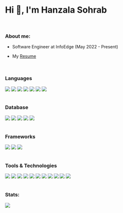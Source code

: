 
<h1 align="left">Hi 👋, I'm Hanzala Sohrab</h1>

<br>
<h3 align=>About me:</h3>

- Software Engineer at InfoEdge (May 2022 - Present)

- My [Resume](https://drive.google.com/file/d/1iecRXanRLC0uyIk2fgO6Jl422WRHANfJ/view?usp=sharing)

<br>

<h3 align="left">Languages</h3>
<div align="left">
  <span><img src="https://img.shields.io/badge/Python-3776AB?style=for-the-badge&logo=python&logoColor=white"></span>
  <span><img src="https://img.shields.io/badge/C-00599C?style=for-the-badge&logo=c&logoColor=white"></span>
  <span><img src="https://img.shields.io/badge/C%2B%2B-00599C?style=for-the-badge&logo=c%2B%2B&logoColor=white"></span>
  <span><img src="https://img.shields.io/badge/Java-ED8B00?style=for-the-badge&logo=java&logoColor=white"></span>
  <span><img src="https://img.shields.io/badge/HTML5-E34F26?style=for-the-badge&logo=html5&logoColor=white"></span>
  <span><img src="https://img.shields.io/badge/CSS3-1572B6?style=for-the-badge&logo=css3&logoColor=white"></span>
  <span><img src="https://img.shields.io/badge/JavaScript-F7DF1E?style=for-the-badge&logo=javascript&logoColor=black"></span>
</div>

<br>

<h3 align="left">Database</h3>
<div align="left">
  <span><img src="https://img.shields.io/badge/MySQL-00000F?style=for-the-badge&logo=mysql&logoColor=white"></span>
  <span><img src="https://img.shields.io/badge/PostgreSQL-316192?style=for-the-badge&logo=postgresql&logoColor=white"></span>
  <span><img src="https://img.shields.io/badge/MongoDB-4EA94B?style=for-the-badge&logo=mongodb&logoColor=white"></span>
  <span><img src="https://img.shields.io/badge/SQLite-07405E?style=for-the-badge&logo=sqlite&logoColor=white"></span>
  <span><img src="https://img.shields.io/badge/MariaDB-003545?style=for-the-badge&logo=mariadb&logoColor=white"></span>
</div>


<br>

<h3 align="left">Frameworks</h3>
<div align="left">
  <span><img src="https://img.shields.io/badge/Django-092E20?style=for-the-badge&logo=django&logoColor=green"></span>
  <span><img src="https://img.shields.io/badge/DJANGO-REST-ff1709?style=for-the-badge&logo=django&logoColor=white&color=ff1709&labelColor=gray"></span>
  <span><img src="https://img.shields.io/badge/Flask-000000?style=for-the-badge&logo=flask&logoColor=white"></span>
</div>

<br>

<h3 align="left">Tools & Technologies</h3>
<div align="left">
  <span><img src="https://img.shields.io/badge/Linux-FCC624?style=for-the-badge&logo=linux&logoColor=black"></span>
  <span><img src="https://img.shields.io/badge/Postman-FF6C37?style=for-the-badge&logo=Postman&logoColor=white"></span>
  <span><img src="https://img.shields.io/badge/Git-F05032?style=for-the-badge&logo=git&logoColor=white"></span>
  <span><img src="https://img.shields.io/badge/Visual_Studio_Code-0078D4?style=for-the-badge&logo=visual%20studio%20code&logoColor=white"></span>
  <span><img src="https://img.shields.io/badge/PyCharm-000000.svg?&style=for-the-badge&logo=PyCharm&logoColor=white"></span>
  <span><img src="https://img.shields.io/badge/sublime_text-%23575757.svg?&style=for-the-badge&logo=sublime-text&logoColor=important"></span>
  <span><img src="https://img.shields.io/badge/VIM-%2311AB00.svg?&style=for-the-badge&logo=vim&logoColor=white"></span>
  <span><img src="https://img.shields.io/badge/Google%20Sheets-34A853?style=for-the-badge&logo=google-sheets&logoColor=white"></span>
  <span><img src="https://img.shields.io/badge/Overleaf-47A141?style=for-the-badge&logo=Overleaf&logoColor=white"></span>
  <span><img src="https://img.shields.io/badge/LibreOffice-18A303?style=for-the-badge&logo=LibreOffice&logoColor=white"></span>
  <span><img src="https://img.shields.io/badge/react-%2320232a.svg?style=for-the-badge&logo=react&logoColor=%2361DAFB"></span>
</div>
<br>
<h3 align="left">Stats:</h3>

<!-- <p align="left"><img src="https://github-readme-stats.vercel.app/api/top-langs?username=hanzala-sohrab&show_icons=true&locale=en&layout=compact" alt="hanzala-sohrab" /></p> -->


<!-- <img align="left" src="https://github-readme-stats.vercel.app/api?username=hanzala-sohrab&count_private=true" alt="hanzala-sohrab" /> -->
<img align="left" src="https://github-readme-streak-stats.herokuapp.com/?user=hanzala-sohrab">


